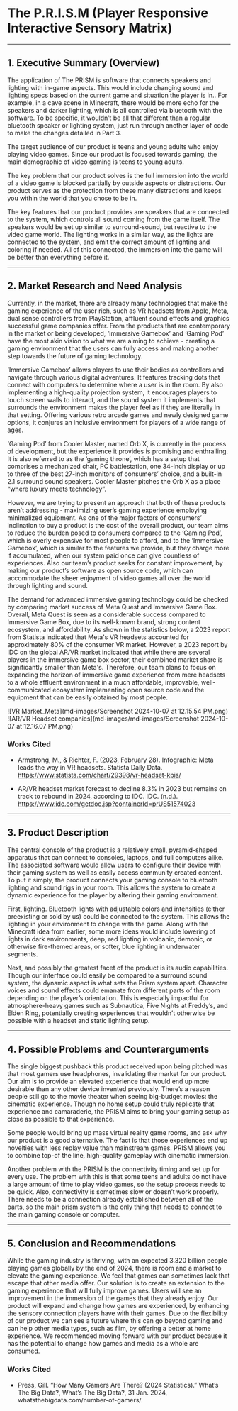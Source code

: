 # The P.R.I.S.M (Player Responsive Interactive Sensory Matrix)
---
## 1. Executive Summary (Overview)

<p>  The application of The PRISM is software that connects speakers and lighting with in-game aspects. This would include changing sound and lighting specs based on the current game and situation the player is in.. For example, in a cave scene in Minecraft, there would be more echo for the speakers and darker lighting, which is all controlled via bluetooth with the software. To be specific, it wouldn’t be all that different than a regular bluetooth speaker or lighting system, just run through another layer of code to make the changes detailed in Part 3.
</p>

<p>  The target audience of our product is teens and young adults who enjoy playing video games. Since our product is focused towards gaming, the main demographic of video gaming is teens to young adults.
</p>

<p>  The key problem that our product solves is the full immersion into the world of a video game is blocked partially by outside aspects or distractions. Our product serves as the protection from these many distractions and keeps you within the world that you chose to be in.
</p>

<p>  The key features that our product provides are speakers that are connected to the system, which controls all sound coming from the game itself. The speakers would be set up similar to surround-sound, but reactive to the video game world. The lighting works in a similar way, as the lights are connected to the system, and emit the correct amount of lighting and coloring if needed. All of this connected, the immersion into the game will be better than everything before it.
</p>

---
## 2. Market Research and Need Analysis

<p>   Currently, in the market, there are already  many technologies that make the gaming experience of the user rich, such as VR headsets from Apple, Meta, dual sense controllers from PlayStation, affluent sound effects and graphics successful game companies offer. From the products that are contemporary in the market or being developed, ‘Immersive Gamebox’ and ‘Gaming Pod’ have the most akin vision to what we are aiming to achieve - creating a gaming environment that the users can fully access and making another step towards the future of gaming technology.
</p>

<p>  ‘Immersive Gamebox’ allows players to use their bodies as controllers and navigate through various digital adventures. It features tracking dots that connect with computers to determine where a user is in the room. By also implementing a high-quality projection system, it encourages players to touch screen walls to interact, and the sound system it implements that surrounds the environment makes the player feel as if they are literally in that setting. Offering various retro arcade games and newly designed game options, it conjures an inclusive environment for players of a wide range of ages.
</p>

<p>  ‘Gaming Pod’ from Cooler Master, named Orb X, is currently in the process of development, but the experience it provides is promising and enthralling. It is also referred to as the ‘gaming throne’, which has a setup that comprises a mechanized chair, PC battlestation, one 34-inch display or up to three of the best 27-inch monitors of consumers’ choice, and a built-in 2.1 surround sound speakers. Cooler Master pitches the Orb X as a place “where luxury meets technology”.
</p>

<p> However, we are trying to present an approach that both of these products aren’t addressing - maximizing user’s gaming experience employing  minimalized equipment. As one of the major factors of consumers’ inclination to buy a product is the cost of the overall product, our team aims to reduce the burden posed to consumers compared to the ‘Gaming Pod’, which is overly expensive for most people to afford, and to the ‘Immersive Gamebox’, which is similar to the features we provide, but they charge more if accumulated, when our system paid once can give countless of experiences. Also our team’s product seeks for constant improvement, by making our product’s software as open source code, which can accommodate the sheer enjoyment of video games all over the world through lighting and sound.
</p>

<p>The demand for advanced immersive gaming technology could be checked by comparing market success of Meta Quest and Immersive Game Box. Overall, Meta Quest is seen as a considerable success compared to Immersive Game Box, due to its well-known brand, strong content ecosystem, and affordability. As shown in the statistics below, a 2023 report from Statista indicated that Meta's VR headsets accounted for approximately 80% of the consumer VR market. However, a 2023 report by IDC on the global AR/VR market indicated that while there are several players in the immersive game box sector, their combined market share is significantly smaller than Meta's. Therefore, our team plans to focus on expanding the horizon of immersive game experience from mere headsets to a whole affluent environment in a much affordable, improvable, well-communicated ecosystem implementing open source code and the equipment that can be easily obtained by most people. 
</p>

![VR Market_Meta](md-images/Screenshot 2024-10-07 at 12.15.54 PM.png)
![AR/VR Headset companies](md-images/md-images/Screenshot 2024-10-07 at 12.16.07 PM.png)

### Works Cited

- Armstrong, M., & Richter, F. (2023, February 28). Infographic: Meta leads the way in VR headsets. Statista Daily Data. https://www.statista.com/chart/29398/vr-headset-kpis/

- AR/VR headset market forecast to decline 8.3% in 2023 but remains on track to rebound in 2024, according to IDC. IDC. (n.d.). https://www.idc.com/getdoc.jsp?containerId=prUS51574023

---
## 3. Product Description

<p>The central console of the product is a relatively small, pyramid-shaped apparatus that can connect to consoles, laptops, and full computers alike. The associated software would allow users to configure their device with their gaming system as well as easily access community created content. To put it simply, the product connects your gaming console to bluetooth lighting and sound rigs in your room. This allows the system to create a dynamic experience for the player by altering their gaming environment.
</p>

<p>First, lighting. Bluetooth lights with adjustable colors and intensities (either preexisting or sold by us) could be connected to the system. This allows the lighting in your environment to change with the game. Along with the Minecraft idea from earlier, some more ideas would include lowering of lights in dark environments, deep, red lighting in volcanic, demonic, or otherwise fire-themed areas, or softer, blue lighting in underwater segments. 
</p>

<p>Next, and possibly the greatest facet of the product is its audio capabilities. Though our interface could easily be compared to a surround sound system, the dynamic aspect is what sets the Prism system apart. Character voices and sound effects could emanate from different parts of the room depending on the player’s orientation. This is especially impactful for atmosphere-heavy games such as Subnautica, Five Nights at Freddy’s, and Elden Ring, potentially creating experiences that wouldn’t otherwise be possible with a headset and static lighting setup.
</p>

---

## 4. Possible Problems and Counterarguments

<p>The single biggest pushback this product received upon being pitched was that most gamers use headphones, invalidating the market for our product. Our aim is to provide an elevated experience that would end up more desirable than any other device invented previously. There’s a reason people still go to the movie theater when seeing big-budget movies: the cinematic experience. Though no home setup could truly replicate that experience and camaraderie, the PRISM aims to bring your gaming setup as close as possible to that experience.
</p>

<p>Some people would bring up mass virtual reality game rooms, and ask why our product is a good alternative. The fact is that those experiences end up novelties with less replay value than mainstream games. PRISM allows you to combine top-of the line, high-quality gameplay with cinematic immersion.
</p>

<p>Another problem with the PRISM is the connectivity timing and set up for every use. The problem with this is that some teens and adults do not have a large amount of time to play video games, so the setup process needs to be quick. Also, connectivity is sometimes slow or doesn’t work properly. There needs to be a connection already established between all of the parts, so the main prism system is the only thing that needs to connect to the main gaming console or computer.
</p>

---
## 5. Conclusion and Recommendations

<p>While the gaming industry is thriving, with an expected 3.320 billion people playing games globally  by the end of 2024, there is room and a market to elevate the gaming experience. We feel that games can sometimes lack that escape that other media offer. Our solution is to create an extension to the gaming experience that will fully improve games. Users will see an improvement in the immersion of the games that they already enjoy. Our product will expand and change how games are experienced, by enhancing the sensory connection players have with their games.  Due to the flexibility of our product we can see a future where this can go beyond gaming and can help other media types, such as film, by offering a better at home experience. We recommended moving forward with our product because it has the potential to change how games and media as a whole are consumed. 
</p>

### Works Cited
- Press, Gill. “How Many Gamers Are There? (2024 Statistics).” What’s The Big Data?, What’s The Big Data?, 31 Jan. 2024, whatsthebigdata.com/number-of-gamers/. 

